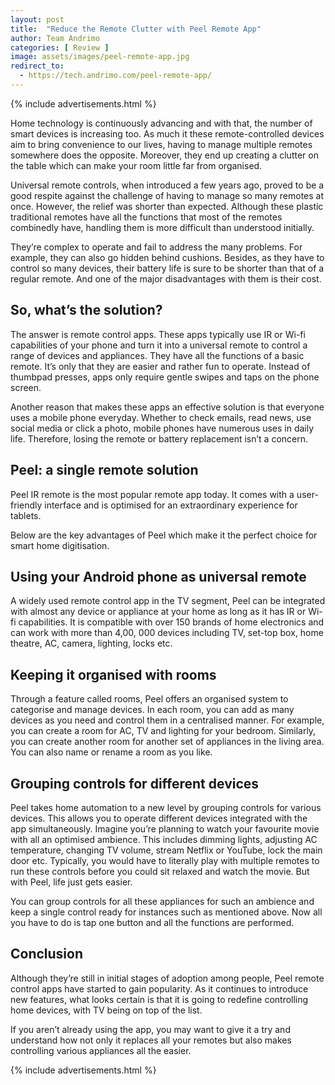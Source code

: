 ```yaml
---
layout: post
title:  "Reduce the Remote Clutter with Peel Remote App"
author: Team Andrimo
categories: [ Review ]
image: assets/images/peel-remote-app.jpg
redirect_to:
  - https://tech.andrimo.com/peel-remote-app/
---
```

{% include advertisements.html %}

Home technology is continuously advancing and with that, the number of smart devices is increasing too. As much it these remote-controlled devices aim to bring convenience to our lives, having to manage multiple remotes somewhere does the opposite. Moreover, they end up creating a clutter on the table which can make your room little far from organised.

Universal remote controls, when introduced a few years ago, proved to be a good respite against the challenge of having to manage so many remotes at once. However, the relief was shorter than expected. Although these plastic traditional remotes have all the functions that most of the remotes combinedly have, handling them is more difficult than understood initially.

They’re complex to operate and fail to address the many problems. For example, they can also go hidden behind cushions. Besides, as they have to control so many devices, their battery life is sure to be shorter than that of a regular remote. And one of the major disadvantages with them is their cost.

## So, what’s the solution?

The answer is remote control apps. These apps typically use IR or Wi-fi capabilities of your phone and turn it into a universal remote to control a range of devices and appliances. They have all the functions of a basic remote. It’s only that they are easier and rather fun to operate. Instead of thumbpad presses, apps only require gentle swipes and taps on the phone screen.

Another reason that makes these apps an effective solution is that everyone uses a mobile phone everyday. Whether to check emails, read news, use social media or click a photo, mobile phones have numerous uses in daily life. Therefore, losing the remote or battery replacement isn’t a concern.

## Peel: a single remote solution

Peel IR remote is the most popular remote app today. It comes with a user-friendly interface and is optimised for an extraordinary experience for tablets.

Below are the key advantages of Peel which make it the perfect choice for smart home digitisation.

## Using your Android phone as universal remote

A widely used remote control app in the TV segment, Peel can be integrated with almost any device or appliance at your home as long as it has IR or Wi-fi capabilities. It is compatible with over 150 brands of home electronics and can work with more than 4,00, 000 devices including TV, set-top box, home theatre, AC, camera, lighting, locks etc.

## Keeping it organised with rooms

Through a feature called rooms, Peel offers an organised system to categorise and manage devices. In each room, you can add as many devices as you need and control them in a centralised manner. For example, you can create a room for AC, TV and lighting for your bedroom. Similarly, you can create another room for another set of appliances in the living area. You can also name or rename a room as you like.

## Grouping controls for different devices

Peel takes home automation to a new level by grouping controls for various devices. This allows you to operate different devices integrated with the app simultaneously. Imagine you’re planning to watch your favourite movie with all an optimised ambience. This includes dimming lights, adjusting AC temperature, changing TV volume, stream Netflix or YouTube, lock the main door etc. Typically, you would have to literally play with multiple remotes to run these controls before you could sit relaxed and watch the movie. But with Peel, life just gets easier.

You can group controls for all these appliances for such an ambience and keep a single control ready for instances such as mentioned above. Now all you have to do is tap one button and all the functions are performed.

## Conclusion

Although they’re still in initial stages of adoption among people, Peel remote control apps have started to gain popularity. As it continues to introduce new features, what looks certain is that it is going to redefine controlling home devices, with TV being on top of the list.

If you aren’t already using the app, you may want to give it a try and understand how not only it replaces all your remotes but also makes controlling various appliances all the easier.

{% include advertisements.html %}
